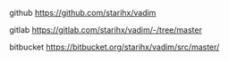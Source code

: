 github
https://github.com/starihx/vadim

gitlab
https://gitlab.com/starihx/vadim/-/tree/master

bitbucket
https://bitbucket.org/starihx/vadim/src/master/
